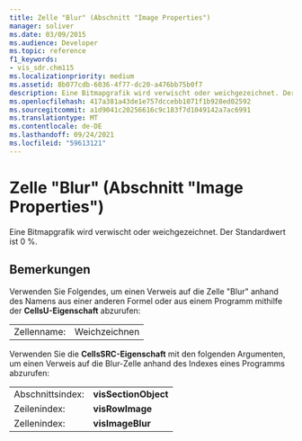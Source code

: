 ```yaml
---
title: Zelle "Blur" (Abschnitt "Image Properties")
manager: soliver
ms.date: 03/09/2015
ms.audience: Developer
ms.topic: reference
f1_keywords:
- vis_sdr.chm115
ms.localizationpriority: medium
ms.assetid: 8b077cdb-6036-4f77-dc20-a476bb75b0f7
description: Eine Bitmapgrafik wird verwischt oder weichgezeichnet. Der Standardwert ist 0 %.
ms.openlocfilehash: 417a381a43de1e757dccebb1071f1b928ed02592
ms.sourcegitcommit: a1d9041c20256616c9c183f7d1049142a7ac6991
ms.translationtype: MT
ms.contentlocale: de-DE
ms.lasthandoff: 09/24/2021
ms.locfileid: "59613121"
---
```

# <a name="blur-cell-image-properties-section"></a>Zelle "Blur" (Abschnitt "Image Properties")

Eine Bitmapgrafik wird verwischt oder weichgezeichnet. Der Standardwert ist 0 %.
  
## <a name="remarks"></a>Bemerkungen

Verwenden Sie Folgendes, um einen Verweis auf die Zelle "Blur" anhand des Namens aus einer anderen Formel oder aus einem Programm mithilfe der **CellsU-Eigenschaft** abzurufen: 
  
|||
|:-----|:-----|
| Zellenname:  <br/> | Weichzeichnen  <br/> |
   
Verwenden Sie die **CellsSRC-Eigenschaft** mit den folgenden Argumenten, um einen Verweis auf die Blur-Zelle anhand des Indexes eines Programms abzurufen: 
  
|||
|:-----|:-----|
| Abschnittsindex:  <br/> |**visSectionObject** <br/> |
| Zeilenindex:  <br/> |**visRowImage** <br/> |
| Zellenindex:  <br/> |**visImageBlur** <br/> |
   


